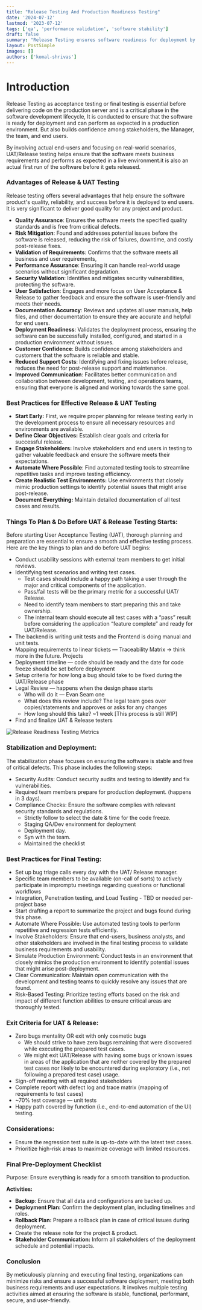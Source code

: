 ```yaml
---
title: "Release Testing And Production Readiness Testing"
date: '2024-07-12'
lastmod: '2023-07-12'
tags: ['qa', 'performance validation', 'software stability']
draft: false
summary: "Release Testing ensures software readiness for deployment by validating performance, quality, and user satisfaction in a production-like environment."
layout: PostSimple
images: []
authors: ['komal-shrivas']
---
```


# Introduction

Release Testing as acceptance testing or final testing is essential before delivering code on the production server and is a critical phase in the software development lifecycle, It is conducted to ensure that the software is ready for deployment and can perform as expected in a production environment. But also builds confidence among stakeholders, the Manager, the team, and end users.

By involving actual end-users and focusing on real-world scenarios, UAT/Release testing helps ensure that the software meets business requirements and performs as expected in a live environment.it is also an actual first run of the software before it gets released.

### **Advantages of Release & UAT Testing**

Release testing offers several advantages that help ensure the software product's quality, reliability, and success before it is deployed to end users. It is very significant to deliver good quality for any project and product.

- **Quality Assurance**: Ensures the software meets the specified quality standards and is free from critical defects.
- **Risk Mitigation**: Found and addresses potential issues before the software is released, reducing the risk of failures, downtime, and costly post-release fixes.
- **Validation of Requirements**: Confirms that the software meets all business and user requirements,
- **Performance Assurance**: Ensuring it can handle real-world usage scenarios without significant degradation.
- **Security Validation**: Identifies and mitigates security vulnerabilities, protecting the software.
- **User Satisfaction**: Engages and more focus on User Acceptance & Release to gather feedback and ensure the software is user-friendly and meets their needs.
- **Documentation Accuracy**: Reviews and updates all user manuals, help files, and other documentation to ensure they are accurate and helpful for end users.
- **Deployment Readiness**: Validates the deployment process, ensuring the software can be successfully installed, configured, and started in a production environment without issues.
- **Customer Confidence**: Builds confidence among stakeholders and customers that the software is reliable and stable.
- **Reduced Support Costs**: Identifying and fixing issues before release, reduces the need for post-release support and maintenance.
- **Improved Communication**: Facilitates better communication and collaboration between development, testing, and operations teams, ensuring that everyone is aligned and working towards the same goal.

### **Best Practices for Effective Release & UAT Testing**

- **Start Early:** First, we require proper planning for release testing early in the development process to ensure all necessary resources and environments are available.
- **Define Clear Objectives:** Establish clear goals and criteria for successful release.
- **Engage Stakeholders:** Involve stakeholders and end users in testing to gather valuable feedback and ensure the software meets their expectations.
- **Automate Where Possible**: Find automated testing tools to streamline repetitive tasks and improve testing efficiency.
- **Create Realistic Test Environments:** Use environments that closely mimic production settings to identify potential issues that might arise post-release.
- **Document Everything:** Maintain detailed documentation of all test cases and results.

### **Things To Plan & Do Before UAT & Release Testing Starts:**

Before starting User Acceptance Testing (UAT), thorough planning and preparation are essential to ensure a smooth and effective testing process. Here are the key things to plan and do before UAT begins:

- Conduct usability sessions with external team members to get initial reviews.
- Identifying test scenarios and writing test cases.
    - Test cases should include a happy path taking a user through the major and critical components of the application.
    - Pass/fail tests will be the primary metric for a successful UAT/ Release.
    - Need to identify team members to start preparing this and take ownership.
    - The internal team should execute all test cases with a “pass” result before considering the application “feature complete” and ready for UAT/Release.
- The backend is writing unit tests and the Frontend is doing manual and unit tests.
- Mapping requirements to linear tickets — Traceability Matrix → think more in the future. Projects
- Deployment timeline — code should be ready and the date for code freeze should be set before deployment
- Setup criteria for how long a bug should take to be fixed during the UAT/Release phase
- Legal Review — happens when the design phase starts
    - Who will do it — Evan Seam one
    - What does this review include? The legal team goes over copies/statements and approves or asks for any changes
    - How long should this take? ~1 week [This process is still WIP]
- Find and finalize UAT & Release testers

![Release Readiness Testing Metrics](/static/images/blogs/testing/release-testing-and-production-readiness-testing/release-readiness-testing-metrics.png)

### **Stabilization and Deployment:**

The stabilization phase focuses on ensuring the software is stable and free of critical defects. This phase includes the following steps:

- Security Audits: Conduct security audits and testing to identify and fix vulnerabilities.
- Required team members prepare for production deployment. (happens in 3 days).
- Compliance Checks: Ensure the software complies with relevant security standards and regulations.
    - Strictly follow to select the date & time for the code freeze.
    - Staging QA/Dev environment for deployment
    - Deployment day.
    - Syn with the team.
    - Maintained the checklist

### **Best Practices for Final Testing:**

- Set up bug triage calls every day with the UAT/ Release manager.
- Specific team members to be available (on-call of sorts) to actively participate in impromptu meetings regarding questions or functional workflows
- Integration, Penetration testing, and Load Testing - TBD or needed per-project base
- Start drafting a report to summarize the project and bugs found during this phase.
- Automate Where Possible: Use automated testing tools to perform repetitive and regression tests efficiently.
- Involve Stakeholders: Ensure that end-users, business analysts, and other stakeholders are involved in the final testing process to validate business requirements and usability.
- Simulate Production Environment: Conduct tests in an environment that closely mimics the production environment to identify potential issues that might arise post-deployment.
- Clear Communication: Maintain open communication with the development and testing teams to quickly resolve any issues that are found.
- Risk-Based Testing: Prioritize testing efforts based on the risk and impact of different function abilities to ensure critical areas are thoroughly tested.

### **Exit Criteria for UAT & Release:**

- Zero bugs mentality OR exit with only cosmetic bugs
    - We should strive to have zero bugs remaining that were discovered while executing the prepared test cases.
    - We might exit UAT/Release with having some bugs or known issues in areas of the application that are neither covered by the prepared test cases nor likely to be encountered during exploratory (i.e., not following a prepared test case) usage.
- Sign-off meeting with all required stakeholders
- Complete report with defect log and trace matrix (mapping of requirements to test cases)
- ~70% test coverage — unit tests
- Happy path covered by function (i.e., end-to-end automation of the UI) testing.

### **Considerations:**

- Ensure the regression test suite is up-to-date with the latest test cases.
- Prioritize high-risk areas to maximize coverage with limited resources.

### **Final Pre-Deployment Checklist**

Purpose: Ensure everything is ready for a smooth transition to production.

**Activities:**

- **Backup**: Ensure that all data and configurations are backed up.
- **Deployment Plan:** Confirm the deployment plan, including timelines and roles.
- **Rollback Plan:** Prepare a rollback plan in case of critical issues during deployment.
- Create the release note for the project & product.
- **Stakeholder Communication:** Inform all stakeholders of the deployment schedule and potential impacts.

### **Conclusion**

By meticulously planning and executing final testing, organizations can minimize risks and ensure a successful software deployment, meeting both business requirements and user expectations. It involves multiple testing activities aimed at ensuring the software is stable, functional, performant, secure, and user-friendly.